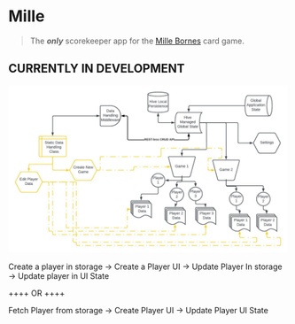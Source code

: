 # Mille

> The **_only_** scorekeeper app for the [Mille Bornes](https://en.wikipedia.org/wiki/Mille_Bornes) card game.

## CURRENTLY IN DEVELOPMENT

![Data Flow Model](docs/data-persistence-model.jpeg)

Create a player in storage ->
Create a Player UI ->
Update Player In storage ->
Update player in UI State

++++
OR
++++

Fetch Player from storage ->
Create Player UI ->
Update Player UI State
